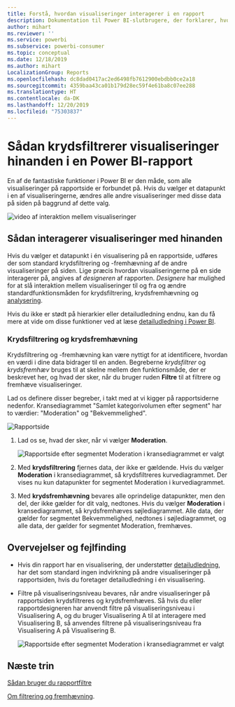 ```yaml
---
title: Forstå, hvordan visualiseringer interagerer i en rapport
description: Dokumentation til Power BI-slutbrugere, der forklarer, hvordan visualiseringer interagerer på en rapportside.
author: mihart
ms.reviewer: ''
ms.service: powerbi
ms.subservice: powerbi-consumer
ms.topic: conceptual
ms.date: 12/18/2019
ms.author: mihart
LocalizationGroup: Reports
ms.openlocfilehash: dc8dad0417ac2ed6498fb7612900ebdbb0ce2a18
ms.sourcegitcommit: 4359baa43ca01b179d28ec59f4e61ba8c07ee288
ms.translationtype: HT
ms.contentlocale: da-DK
ms.lasthandoff: 12/20/2019
ms.locfileid: "75303837"
---
```

# <a name="how-visuals-cross-filter-each-other-in-a-power-bi-report"></a>Sådan krydsfiltrerer visualiseringer hinanden i en Power BI-rapport
En af de fantastiske funktioner i Power BI er den måde, som alle visualiseringer på rapportside er forbundet på. Hvis du vælger et datapunkt i en af visualiseringerne, ændres alle andre visualiseringer med disse data på siden på baggrund af dette valg. 

![video af interaktion mellem visualiseringer](media/end-user-interactions/interactions.gif)

## <a name="how-visuals-interact-with-each-other"></a>Sådan interagerer visualiseringer med hinanden

Hvis du vælger et datapunkt i én visualisering på en rapportside, udføres der som standard krydsfiltrering og -fremhævning af de andre visualiseringer på siden. Lige præcis hvordan visualiseringerne på en side interagerer på, angives af *designeren* af rapporten. *Designere* har mulighed for at slå interaktion mellem visualiseringer til og fra og ændre standardfunktionsmåden for krydsfiltrering, krydsfremhævning og [analysering](end-user-drill.md). 

Hvis du ikke er stødt på hierarkier eller detailudledning endnu, kan du få mere at vide om disse funktioner ved at læse [detailudledning i Power BI](end-user-drill.md). 

### <a name="cross-filtering-and-cross-highlighting"></a>Krydsfiltrering og krydsfremhævning

Krydsfiltrering og -fremhævning kan være nyttigt for at identificere, hvordan en værdi i dine data bidrager til en anden. Begreberne *krydsfiltrer* og *krydsfremhæv* bruges til at skelne mellem den funktionsmåde, der er beskrevet her, og hvad der sker, når du bruger ruden **Filtre** til at filtrere og fremhæve visualiseringer.  

Lad os definere disser begreber, i takt med at vi kigger på rapportsiderne nedenfor. Kransediagrammet "Samlet kategorivolumen efter segment" har to værdier: "Moderation" og "Bekvemmelighed". 

![Rapportside](media/end-user-interactions/power-bi-interactions-before.png)

1. Lad os se, hvad der sker, når vi vælger **Moderation**.

    ![Rapportside efter segmentet Moderation i kransediagrammet er valgt](media/end-user-interactions/power-bi-interactions-after.png)

2. Med **krydsfiltrering** fjernes data, der ikke er gældende. Hvis du vælger **Moderation** i kransediagrammet, så krydsfiltreres kurvediagrammet. Der vises nu kun datapunkter for segmentet Moderation i kurvediagrammet. 

3. Med **krydsfremhævning** bevares alle oprindelige datapunkter, men den del, der ikke gælder for dit valg, nedtones. Hvis du vælger **Moderation** i kransediagrammet, så krydsfremhæves søjlediagrammet. Alle data, der gælder for segmentet Bekvemmelighed, nedtones i søjlediagrammet, og alle data, der gælder for segmentet Moderation, fremhæves. 


## <a name="considerations-and-troubleshooting"></a>Overvejelser og fejlfinding
- Hvis din rapport har en visualisering, der understøtter [detailudledning](end-user-drill.md), har det som standard ingen indvirkning på andre visualiseringer på rapportsiden, hvis du foretager detailudledning i én visualisering.     
- Filtre på visualiseringsniveau bevares, når andre visualiseringer på rapportsiden krydsfiltreres og krydsfremhæves. Så hvis du eller rapportdesigneren har anvendt filtre på visualiseringsniveau i Visualisering A, og du bruger Visualisering A til at interagere med Visualisering B, så anvendes filtrene på visualiseringsniveau fra Visualisering A på Visualisering B.

    ![Rapportside efter segmentet Moderation i kransediagrammet er valgt](media/end-user-interactions/power-bi-visual-filters.png)

## <a name="next-steps"></a>Næste trin
[Sådan bruger du rapportfiltre](../power-bi-how-to-report-filter.md)    


[Om filtrering og fremhævning](end-user-report-filter.md). 
